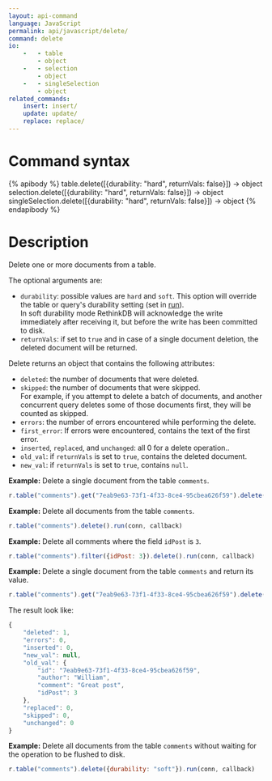 ```yaml
---
layout: api-command
language: JavaScript
permalink: api/javascript/delete/
command: delete
io:
    -   - table
        - object
    -   - selection
        - object
    -   - singleSelection
        - object
related_commands:
    insert: insert/
    update: update/
    replace: replace/
---
```


# Command syntax #

{% apibody %}
table.delete([{durability: "hard", returnVals: false}])
    &rarr; object
selection.delete([{durability: "hard", returnVals: false}])
    &rarr; object
singleSelection.delete([{durability: "hard", returnVals: false}])
    &rarr; object
{% endapibody %}

# Description #

Delete one or more documents from a table.

The optional arguments are:

- `durability`: possible values are `hard` and `soft`. This option will override the
table or query's durability setting (set in [run](/api/javascript/run/)).  
In soft durability mode RethinkDB will acknowledge the write immediately after
receiving it, but before the write has been committed to disk.
- `returnVals`: if set to `true` and in case of a single document deletion, the deleted
document will be returned.


Delete returns an object that contains the following attributes:

- `deleted`: the number of documents that were deleted.
- `skipped`: the number of documents that were skipped.  
For example, if you attempt to delete a batch of documents, and another concurrent query
deletes some of those documents first, they will be counted as skipped.
- `errors`: the number of errors encountered while performing the delete.
- `first_error`: If errors were encountered, contains the text of the first error.
- `inserted`, `replaced`, and `unchanged`: all 0 for a delete operation..
- `old_val`: if `returnVals` is set to `true`, contains the deleted document.
- `new_val`: if `returnVals` is set to `true`, contains `null`.


__Example:__ Delete a single document from the table `comments`.

```js
r.table("comments").get("7eab9e63-73f1-4f33-8ce4-95cbea626f59").delete().run(conn, callback)
```


__Example:__ Delete all documents from the table `comments`.

```js
r.table("comments").delete().run(conn, callback)
```


__Example:__ Delete all comments where the field `idPost` is `3`.

```js
r.table("comments").filter({idPost: 3}).delete().run(conn, callback)
```


__Example:__ Delete a single document from the table `comments` and return its value.

```js
r.table("comments").get("7eab9e63-73f1-4f33-8ce4-95cbea626f59").delete({returnVals: true}).run(conn, callback)
```

The result look like:

```js
{
    "deleted": 1,
    "errors": 0,
    "inserted": 0,
    "new_val": null,
    "old_val": {
        "id": "7eab9e63-73f1-4f33-8ce4-95cbea626f59",
        "author": "William",
        "comment": "Great post",
        "idPost": 3
    },
    "replaced": 0,
    "skipped": 0,
    "unchanged": 0
}
```


__Example:__ Delete all documents from the table `comments` without waiting for the
operation to be flushed to disk.

```js
r.table("comments").delete({durability: "soft"}).run(conn, callback)
```
